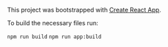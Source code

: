 This project was bootstrapped with [Create React App](https://github.com/facebookincubator/create-react-app).

To build the necessary files run:

`npm run build`
`npm run app:build`


